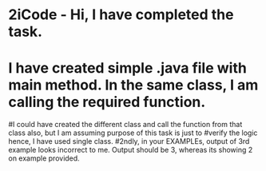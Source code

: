 # 2iCode - Hi, I have completed the task.
# I have created simple .java file with main method. In the same class, I am calling the required function.
#I could have created the different class and call the function from that class also, but I am assuming purpose of this task is just to #verify the logic hence, I have used single class.
#2ndly, in your EXAMPLEs, output of 3rd example looks incorrect to me. Output should be 3, whereas its showing 2 on example provided.
